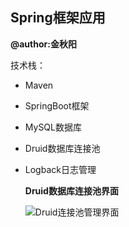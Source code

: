 ## Spring框架应用

**@author:金秋阳**

技术栈：

- Maven

- SpringBoot框架

- MySQL数据库

- Druid数据库连接池

- Logback日志管理

  **Druid数据库连接池界面**

  ![Druid连接池管理界面](https://burningblog.oss-cn-shanghai.aliyuncs.com/img/20200206232231.png)